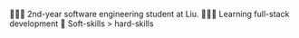 🧑🏼‍🎓 2nd-year software engineering student at Liu.
👨🏼‍💻 Learning full-stack development
🍳 Soft-skills > hard-skills



